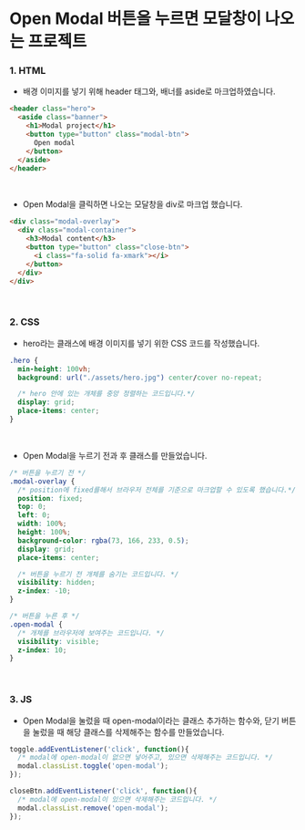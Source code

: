 # Open Modal 버튼을 누르면 모달창이 나오는 프로젝트

### 1. HTML
* 배경 이미지를 넣기 위해 header 태그와, 배너를 aside로 마크업하였습니다.
```html
<header class="hero">
  <aside class="banner">
    <h1>Modal project</h1>
    <button type="button" class="modal-btn">
      Open modal
    </button>
  </aside>
</header>
```
<br/>

* Open Modal을 클릭하면 나오는 모달창을 div로 마크업 했습니다.
```html
<div class="modal-overlay">
  <div class="modal-container">
    <h3>Modal content</h3>
    <button type="button" class="close-btn">
      <i class="fa-solid fa-xmark"></i>
    </button>
  </div>
</div>
```
<br/>

### 2. CSS
* hero라는 클래스에 배경 이미지를 넣기 위한 CSS 코드를 작성했습니다.
```css
.hero {
  min-height: 100vh;
  background: url("./assets/hero.jpg") center/cover no-repeat;

  /* hero 안에 있는 개체를 중앙 정렬하는 코드입니다.*/
  display: grid;
  place-items: center;
}
```
<br/>

* Open Modal을 누르기 전과 후 클래스를 만들었습니다.
```css
/* 버튼을 누르기 전 */
.modal-overlay {
  /* position에 fixed를해서 브라우저 전체를 기준으로 마크업할 수 있도록 했습니다.*/
  position: fixed;
  top: 0;
  left: 0;
  width: 100%;
  height: 100%;
  background-color: rgba(73, 166, 233, 0.5);
  display: grid;
  place-items: center;

  /* 버튼을 누르기 전 개체를 숨기는 코드입니다. */
  visibility: hidden;
  z-index: -10;
}

/* 버튼을 누른 후 */
.open-modal {
  /* 개체를 브라우저에 보여주는 코드입니다. */
  visibility: visible;
  z-index: 10;
}
```
<br/>

### 3. JS
* Open Modal을 눌렀을 때 open-modal이라는 클래스 추가하는 함수와, 닫기 버튼을 눌렀을 때 해당 클래스를 삭제해주는 함수를 만들었습니다.
```js
toggle.addEventListener('click', function(){
  /* modal에 open-modal이 없으면 넣어주고, 있으면 삭제해주는 코드입니다. */
  modal.classList.toggle('open-modal');
});

closeBtn.addEventListener('click', function(){
  /* modal에 open-modal이 있으면 삭제해주는 코드입니다. */
  modal.classList.remove('open-modal');
});
```
